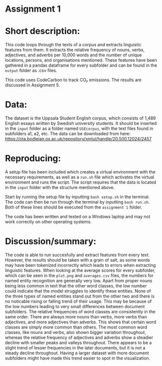 # Assignment 1

# Short description:
This code loops through the texts of a corpus and extracts linguistic features from them. It extracts the relative frequency of nouns, verbs, adjectives, and adverbs per 10,000 words and the number of unique locations, persons, and organisations mentioned. These features have been gathered in a pandas dataframe for every subfolder and can be found in the ```output``` folder as .csv files.

This code uses CodeCarbon to track CO₂ emissions. The results are discussed in Assignment 5.

# Data:
The dataset is the Uppsala Student English corpus, which consists of 1,489 English essays written by Swedish university students. It should be inserted in the ```input``` folder as a folder named ```USEcorpus```, with the text files found in subfolders a1, a2, etc.
The data can be downloaded from here: https://ota.bodleian.ox.ac.uk/repository/xmlui/handle/20.500.12024/2457

# Reproducing:
A setup file has been included which creates a virtual environment with the necessary requirements, as well as a ```run.sh``` file which activates the virtual environment and runs the script. The script requires that the data is located in the ```input``` folder with the structure mentioned above. 

Start by running the setup file by inputting ```bash setup.sh``` in the terminal. 
The code can then be run through the terminal by inputting ```bash run.sh```.
Both of these lines should be executed from the ```assignment 1``` folder.

The code has been written and tested on a Windows laptop and may not work correctly on other operating systems.

# Discussion/summary:
The code is able to run succesfully and extract features from every text. However, the results should be taken with a grain of salt, as some words may have been tokenized incorrectly which leads to errors when extracting linguistic features.
When looking at the average scores for every subfolder, which can be seen in the ```plot.png``` and ```averages.csv``` files, the numbers for named entity recognition are generally very low. Apart from proper nouns being less common in text that the other word classes, the low number could indicate that the model struggles to identify these entities. None of the three types of named entities stand out from the other two and there is no noticable rising or falling trend of their usage. This may be because of the low numbers leading to very small differences between document subfolders. 
The relative frequencies of word classes are consistently in the same order. There are always more nouns than verbs, more verbs than adjectives, and more adjectives than adverbs. This shows that certain word classes are simply more common than others. The most common word classes, like nouns and verbs, also shown bigger variation throughout, whereas the relative frequency of adjectives and adverbs show a steadier decline with smaller peaks and valleys throughout.
There appears to be a slight trend of lesser frequencies in the later documents, but it is not a steady decline throughout. Having a larger dataset with more document subfolders might have made this trend easier to spot in the visualization.